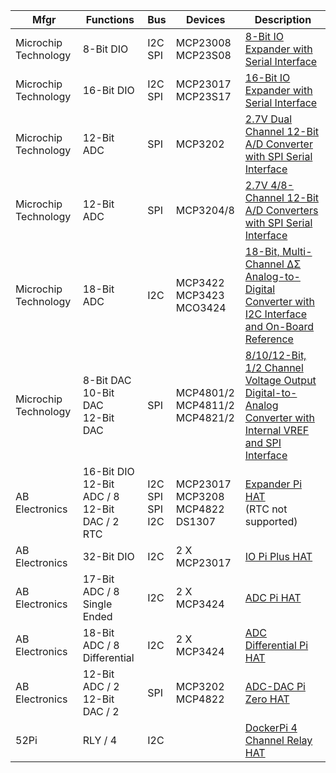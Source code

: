 | Mfgr                 | Functions                                                | Bus                         | Devices                                       | Description                                                                                                                                                             |
 |----------------------------------------------------------|-----------------------------|-----------------------------------------------|-------------------------------------------------------------------------------------------------------------------------------------------------------------------------|----------------------|
 | Microchip Technology | 8-Bit DIO                                                | I2C<br/>SPI                 | MCP23008<br/>MCP23S08                         | [8-Bit IO Expander with Serial Interface](https://ww1.microchip.com/downloads/en/DeviceDoc/21919e.pdf)                                                                  |
 | Microchip Technology | 16-Bit DIO                                               | I2C<br/>SPI                 | MCP23017<br/>MCP23S17                         | [16-Bit IO Expander with Serial Interface](https://ww1.microchip.com/downloads/en/devicedoc/20001952c.pdf)                                                              |
 | Microchip Technology | 12-Bit ADC                                               | SPI                         | MCP3202                                       | [2.7V Dual Channel 12-Bit A/D Converter with SPI Serial Interface](https://ww1.microchip.com/downloads/en/DeviceDoc/21034F.pdf)                                         |
 | Microchip Technology | 12-Bit ADC                                               | SPI                         | MCP3204/8                                     | [2.7V 4/8-Channel 12-Bit A/D Converters with SPI Serial Interface](http://ww1.microchip.com/downloads/en/devicedoc/21298e.pdf)                                          |
 | Microchip Technology | 18-Bit ADC                                               | I2C                         | MCP3422<br/>MCP3423<br/>MCO3424               | [18-Bit, Multi-Channel ΔΣ Analog-to-Digital Converter with I2C Interface and On-Board Reference](http://ww1.microchip.com/downloads/en/devicedoc/22088c.pdf)            |
 | Microchip Technology | 8-Bit DAC<br/>10-Bit DAC<br/>12-Bit DAC                  | SPI                         | MCP4801/2<br/>MCP4811/2<br/>MCP4821/2         | [8/10/12-Bit, 1/2 Channel Voltage Output Digital-to-Analog Converter with Internal VREF and SPI Interface](https://ww1.microchip.com/downloads/en/DeviceDoc/22244B.pdf) |
 | AB Electronics       | 16-Bit DIO<br/>12-Bit ADC / 8<br/>12-Bit DAC / 2<br/>RTC | I2C<br/>SPI<br/>SPI<br/>I2C | MCP23017<br/>MCP3208<br/> MCP4822<br/> DS1307 | [Expander Pi HAT](https://abelectronics.co.uk/p/50/expander-pi)<br/>(RTC not supported)                                                                                 |
 | AB Electronics       | 32-Bit DIO                                               | I2C                         | 2 X MCP23017                                  | [IO Pi Plus HAT](https://abelectronics.co.uk/p/50/expander-pi)                                                                                                          |
 | AB Electronics       | 17-Bit ADC / 8 Single Ended                              | I2C                         | 2 X MCP3424                                   | [ADC Pi HAT](https://abelectronics.co.uk/p/69/adc-pi-raspberry-pi-analogue-to-digital-converter)                                                                        |
 | AB Electronics       | 18-Bit ADC / 8 Differential                              | I2C                         | 2 X MCP3424                                   | [ADC Differential Pi HAT](https://abelectronics.co.uk/p/65/adc-differential-pi-raspberry-pi-analogue-to-digital-converter)                                              |
 | AB Electronics       | 12-Bit ADC / 2<br/>12-Bit DAC / 2                        | SPI                         | MCP3202<br/>MCP4822                           | [ADC-DAC Pi Zero HAT](https://abelectronics.co.uk/p/74/adc-dac-pi-zero-raspberry-pi-adc-and-dac-expansion-board)                                                        |
 | 52Pi                 | RLY / 4                                                  | I2C                         |                                               | [DockerPi 4 Channel Relay HAT](https://wiki.52pi.com/index.php?title=EP-0099)                                                                                           |
